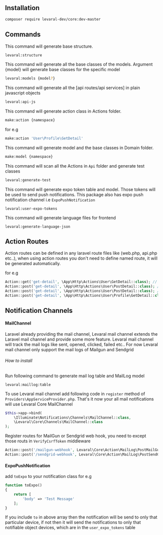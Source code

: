 ## Installation


```bash
composer require levaral-dev/core:dev-master
```

## Commands

This command will generate base structure.

```bash
levaral:structure
```

This command will generate all the base classes of the models. Argument {model} will generate base classes for the 
specific model 

```bash
levaral:models {model?}
```

This command will generate all the [api routes/api services] in plain javascript objects

```bash
levaral:api-js
```
This command will generate action class in Actions folder.

```bash
make:action {namespace}
```
for e.g
```bash
make:action 'User\Profile\GetDetail'
```

This command will generate model and the base classes in Domain folder.

```bash
make:model {namespace}
```

This command will scan all the Actions in `Api` folder and generate test classes

```bash
levaral:generate-test
```

This command will generate expo token table and model. Those tokens will be used to send
push notifications. This package also has expo push notification channel i.e `ExpoPushNotification`

```
levaral:user-expo-tokens
```

This command will generate language files for frontend

```
levaral:generate-language-json
```

## Action Routes

Action routes can be defined in any laravel route files like (web.php, api.php etc..), when using
action routes you don't need to define named route, it will be generated automatically.

for e.g

```php
Action::get('get-detail', \App\Http\Actions\User\GetDetail::class); // route name User:GetDetail
Action::post('get-detail', \App\Http\Actions\User\PostDetail::class); // route name User:PostDetail
Action::post('get-detail', \App\Http\Actions\User\PostDetail::class); // route name User:PostDetail
Action::post('get-detail', \App\Http\Actions\User\Profile\GetDetail::class); // route name User:Profile:PostDetail
```

## Notification Channels

#### MailChannel
Laravel already providing the mail channel, Levaral mail channel extends the Laravel mail channel and provide some 
more feature. Levaral mail channel will track the mail logs like sent, opened, clicked, failed etc.. For now 
Levaral mail channel only support the mail logs of Mailgun and Sendgrid

###### How to install

Run following command to generate mail log table and MailLog model
```
levaral:maillog:table
``` 

To use Levaral mail channel add following code in `register` method of `Providers\AppServiceProvider.php`. That's it now your all mail notifications
will use Levaral Core MailChannel
```php
$this->app->bind(
    \Illuminate\Notifications\Channels\MailChannel::class,
    \Levaral\Core\Channels\MailChannel::class
);
```

Register routes for MailGun or Sendgrid web hook, you need to except those routs in `VerifyCsrfToken` middleware 
```php
Action::post('/mailgun-webhook', Levaral\Core\Action\MailLog\PostMailGunHook::class);
Action::post('/sendgrid-webhook', Levaral\Core\Action\MailLog\PostSendGridHook::class);
```

#### ExpoPushNotification
add `toExpo` to your notification class for e.g
```php
function toExpo()
{
    return [
        'body' => 'Test Message'
    ];
}
```

If you include `to` in above array then the notification will be send to only that particular device, if not then it will send 
the notifications to only that notifiable object devices, which are in the `user_expo_tokens` table
